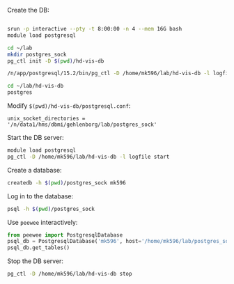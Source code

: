 
Create the DB:

```sh

srun -p interactive --pty -t 8:00:00 -n 4 --mem 16G bash
module load postgresql

cd ~/lab
mkdir postgres_sock
pg_ctl init -D $(pwd)/hd-vis-db

/n/app/postgresql/15.2/bin/pg_ctl -D /home/mk596/lab/hd-vis-db -l logfile start

cd ~/lab/hd-vis-db
postgres
```

Modify `$(pwd)/hd-vis-db/postgresql.conf`:

```
unix_socket_directories = '/n/data1/hms/dbmi/gehlenborg/lab/postgres_sock'
```

Start the DB server:

```sh
module load postgresql
pg_ctl -D /home/mk596/lab/hd-vis-db -l logfile start
```

Create a database:

```sh
createdb -h $(pwd)/postgres_sock mk596
```

Log in to the database:

```sh
psql -h $(pwd)/postgres_sock
```

Use `peewee` interactively:

```python
from peewee import PostgresqlDatabase
psql_db = PostgresqlDatabase('mk596', host='/home/mk596/lab/postgres_sock', user='mk596')
psql_db.get_tables()
```


Stop the DB server:

```sh
pg_ctl -D /home/mk596/lab/hd-vis-db stop
```

